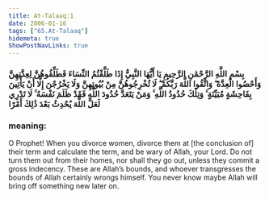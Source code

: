 ```yaml
---
title: At-Talaaq:1
date: 2006-01-16
tags: ["65.At-Talaaq"]
hidemeta: true 
ShowPostNavLinks: true 
---
```

### بِسْمِ اللَّهِ الرَّحْمَٰنِ الرَّحِيمِ يَا أَيُّهَا النَّبِيُّ إِذَا طَلَّقْتُمُ النِّسَاءَ فَطَلِّقُوهُنَّ لِعِدَّتِهِنَّ وَأَحْصُوا الْعِدَّةَ ۖ وَاتَّقُوا اللَّهَ رَبَّكُمْ ۖ لَا تُخْرِجُوهُنَّ مِنْ بُيُوتِهِنَّ وَلَا يَخْرُجْنَ إِلَّا أَنْ يَأْتِينَ بِفَاحِشَةٍ مُبَيِّنَةٍ ۚ وَتِلْكَ حُدُودُ اللَّهِ ۚ وَمَنْ يَتَعَدَّ حُدُودَ اللَّهِ فَقَدْ ظَلَمَ نَفْسَهُ ۚ لَا تَدْرِي لَعَلَّ اللَّهَ يُحْدِثُ بَعْدَ ذَٰلِكَ أَمْرًا
### meaning: 
O Prophet! When you divorce women, divorce them at [the conclusion of] their term and calculate the term, and be wary of Allah, your Lord. Do not turn them out from their homes, nor shall they go out, unless they commit a gross indecency. These are Allah’s bounds, and whoever transgresses the bounds of Allah certainly wrongs himself. You never know maybe Allah will bring off something new later on.

